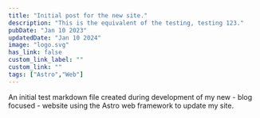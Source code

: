 ```yaml
---
title: "Initial post for the new site."
description: "This is the equivalent of the testing, testing 123."
pubDate: "Jan 10 2023"
updatedDate: "Jan 10 2024"
image: "logo.svg"
has_link: false
custom_link_label: ""
custom_link: ""
tags: ["Astro","Web"]
---
```


An initial test markdown file created during development of my new - blog focused - website using the Astro web framework to update my site.
